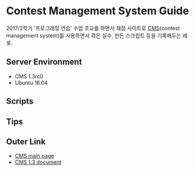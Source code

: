 # Contest Management System Guide

2017/2학기 '프로그래밍 연습' 수업 조교를 하면서 채점 사이트로  [CMS](https://cms-dev.github.io/)(contest management system)를 사용하면서 겪은 실수, 만든 스크립트 등을 기록해두는 레포.

## Server Environment

  - CMS 1.3rc0
  - Ubuntu 16.04

## Scripts

## Tips

## Outer Link

  - [CMS main page](https://cms-dev.github.io/)
  - [CMS 1.3 document](https://cms.readthedocs.io/en/v1.3/)
